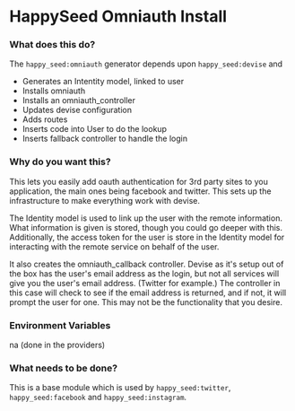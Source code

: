 HappySeed Omniauth Install
=====================

### What does this do?

The `happy_seed:omniauth` generator depends upon `happy_seed:devise` and

* Generates an Intentity model, linked to user
* Installs omniauth
* Installs an omniauth_controller
* Updates devise configuration
* Adds routes
* Inserts code into User to do the lookup
* Inserts fallback controller to handle the login

### Why do you want this?

This lets you easily add oauth authentication for 3rd party sites to you application, the main ones being facebook and twitter.  This sets up the infrastructure to make everything work with devise.

The Identity model is used to link up the user with the remote information.  What information is given is stored, though you could go deeper with this.  Additionally, the access token for the user is store in the Identity model for interacting with the remote service on behalf of the user.

It also creates the omniauth_callback controller.  Devise as it's setup out of the box has the user's email address as the login, but not all services will give you the user's email address.  (Twitter for example.)  The controller in this case will check to see if the email address is returned, and if not, it will prompt the user for one.  This may not be the functionality that you desire.


### Environment Variables

na (done in the providers)

### What needs to be done?

This is a base module which is used by `happy_seed:twitter`, `happy_seed:facebook` and `happy_seed:instagram`.